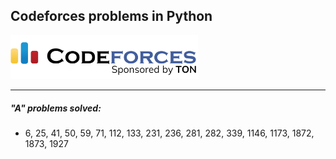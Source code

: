 ## Codeforces problems in Python

<img src="img/splash.png" style="width:300px">

___  

##### "A" problems solved:   
- 6, 25, 41, 50, 59, 71, 112, 133, 231, 236, 281, 282, 339, 1146, 1173, 1872, 1873, 1927  
